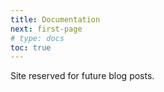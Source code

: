 ```yaml
---
title: Documentation
next: first-page
# type: docs
toc: true
---
```


Site reserved for future blog posts.


